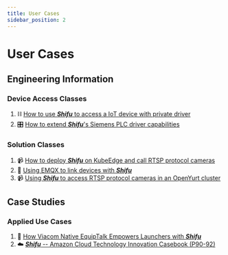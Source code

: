 ```yaml
---
title: User Cases
sidebar_position: 2
---
```


# User Cases

## Engineering Information

### Device Access Classes

1. :chains: [How to use ***Shifu*** to access a IoT device with private driver](https://mp.weixin.qq.com/s/Nm4tmd_hi0u0ebkkuOgyuw)
2. :control_knobs: [How to extend ***Shifu***'s Siemens PLC driver capabilities](https://mp.weixin.qq.com/s/FiZ2p4e1M9ABkF4SS15Qgg)

### Solution Classes

1. :video_camera: [How to deploy ***Shifu*** on KubeEdge and call RTSP protocol cameras](https://mp.weixin.qq.com/s/x6eJA8jqmcTjdiPpGVyAkw)
2. :dancers: [Using EMQX to link devices with ***Shifu***](https://mp.weixin.qq.com/s/OksAvQ4i2Sg9qKFTBsfQjw)
3. :video_camera: [Using ***Shifu*** to access RTSP protocol cameras in an OpenYurt cluster](https://mp.weixin.qq.com/s/InSWgAQwUK1B3XVyj1Wa8Q)

## Case Studies

### Applied Use Cases

1. :rocket: [How Viacom Native EquipTalk Empowers Launchers with ***Shifu***](https://mp.weixin.qq.com/s/T-_o2072dk5X0X4NChXUpA)
2. :cloud: [***Shifu*** -- Amazon Cloud Technology Innovation Casebook (P90-92)](https://d1.awsstatic.com/whitepapers/amazon-iot-innovation-case.pdf)
